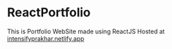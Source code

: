 # ReactPortfolio
This is Portfolio WebSite made using ReactJS
Hosted at [intensifyprakhar.netlify.app](intensifyprakhar.netlify.app)
